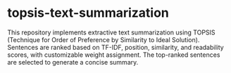 # topsis-text-summarization
This repository implements extractive text summarization using TOPSIS (Technique for Order of Preference by Similarity to Ideal Solution). Sentences are ranked based on TF-IDF, position, similarity, and readability scores, with customizable weight assignment. The top-ranked sentences are selected to generate a concise summary.
